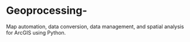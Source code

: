 # Geoprocessing-
Map automation, data conversion, data management, and spatial analysis for ArcGIS using Python. 
